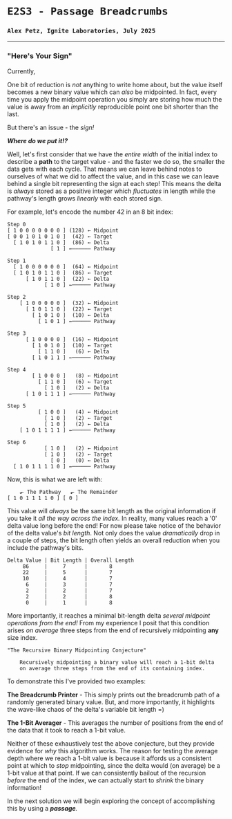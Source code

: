 # `E2S3 - Passage Breadcrumbs`
### `Alex Petz, Ignite Laboratories, July 2025`

---

### "Here's Your Sign"
Currently, 

One bit of reduction is _not_ anything to write home about, but the value itself becomes
a new binary value which can _also_ be midpointed.  In fact, every time you apply the midpoint operation
you simply are storing how much the value is away from an _implicitly_ reproducible point one bit 
shorter than the last.

But there's an issue - the _sign!_

**_Where do we put it!?_**

Well, let's first consider that we have the _entire width_ of the initial index to describe a **path** to the
target value - and the faster we do so, the smaller the data gets with each cycle.  That means we can leave
behind notes to ourselves of what we did to affect the value, and in this case we can leave behind a single
bit representing the sign at each step!  This means the delta is _always_ stored as a positive integer which 
_fluctuates_ in length while the pathway's length grows _linearly_ with each stored sign.

For example, let's encode the number 42 in an 8 bit index:

    Step 0
    [ 1 0 0 0 0 0 0 0 ] (128) ← Midpoint
    [ 0 0 1 0 1 0 1 0 ]  (42) ← Target
      [ 1 0 1 0 1 1 0 ]  (86) ← Delta
                  [ 1 ] ←—————— Pathway

    Step 1
      [ 1 0 0 0 0 0 0 ]  (64) ← Midpoint
      [ 1 0 1 0 1 1 0 ]  (86) ← Target
          [ 1 0 1 1 0 ]  (22) ← Delta
                [ 1 0 ] ←────── Pathway

    Step 2
        [ 1 0 0 0 0 0 ]  (32) ← Midpoint
          [ 1 0 1 1 0 ]  (22) ← Target
            [ 1 0 1 0 ]  (10) ← Delta
              [ 1 0 1 ] ←────── Pathway

    Step 3
          [ 1 0 0 0 0 ]  (16) ← Midpoint
            [ 1 0 1 0 ]  (10) ← Target
              [ 1 1 0 ]   (6) ← Delta
            [ 1 0 1 1 ] ←────── Pathway

    Step 4
            [ 1 0 0 0 ]   (8) ← Midpoint
              [ 1 1 0 ]   (6) ← Target
                [ 1 0 ]   (2) ← Delta
          [ 1 0 1 1 1 ] ←────── Pathway

    Step 5
              [ 1 0 0 ]   (4) ← Midpoint
                [ 1 0 ]   (2) ← Target
                [ 1 0 ]   (2) ← Delta
        [ 1 0 1 1 1 1 ] ←────── Pathway

    Step 6
                [ 1 0 ]   (2) ← Midpoint
                [ 1 0 ]   (2) ← Target
                  [ 0 ]   (0) ← Delta
      [ 1 0 1 1 1 1 0 ] ←────── Pathway

Now, this is what we are left with:

        ⬐ The Pathway   ⬐ The Remainder
    [ 1 0 1 1 1 1 0 ] [ 0 ]

This value will _always_ be the same bit length as the original information if you take it _all the way across the
index._ In reality, many values reach a '0' delta value long before the end!  For now please take notice of the 
behavior of the delta value's _bit length_.  Not only does the value _dramatically_ drop in a couple of steps, the 
bit length often yields an overall reduction when you include the pathway's bits.

    Delta Value | Bit Length | Overall Length
         86     |     7      |       8
         22     |     5      |       7
         10     |     4      |       7
          6     |     3      |       7
          2     |     2      |       7
          2     |     2      |       8
          0     |     1      |       8

More importantly, it reaches a minimal bit-length delta _several midpoint operations from the end!_  From my
experience I posit that this condition arises *on average* three steps from the end of recursively midpointing 
**any** size index.

    "The Recursive Binary Midpointing Conjecture"

        Recursively midpointing a binary value will reach a 1-bit delta
        on average three steps from the end of its containing index.

To demonstrate this I've provided two examples:

 **The Breadcrumb Printer** - This simply prints out the breadcrumb path of a randomly generated binary value.
But, and more importantly, it highlights the wave-like chaos of the delta's variable bit length =)

 **The 1-Bit Averager** - This averages the number of positions from the end of the data that it took to reach a 
 1-bit value.  
 
Neither of these exhaustively test the above conjecture, but they provide evidence for _why_ this algorithm works.
The reason for testing the average depth where we reach a 1-bit value is because it affords us a consistent
point at which to _stop_ midpointing, since the delta would (on average) be a 1-bit value at that point.  If we can
consistently bailout of the recursion _before_ the end of the index, we can actually start to _shrink_ the binary 
information!

In the next solution we will begin exploring the concept of accomplishing this by using a _**passage**._